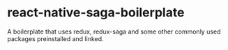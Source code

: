 # react-native-saga-boilerplate
A boilerplate that uses redux, redux-saga and some other commonly used packages preinstalled and linked.
